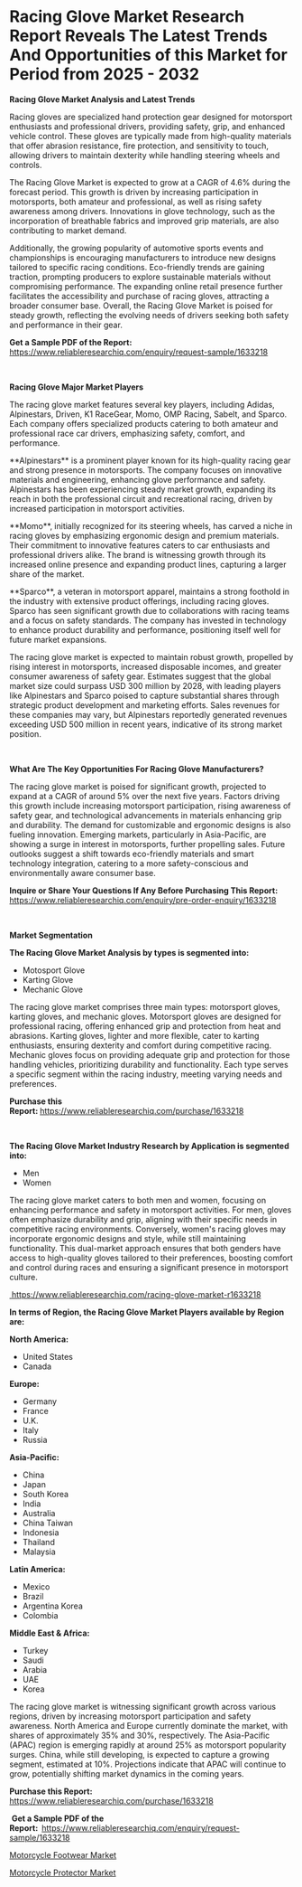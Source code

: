 <p><h1>Racing Glove Market Research Report Reveals The Latest Trends And Opportunities of this Market for Period from 2025 - 2032</h1></p><p><strong>Racing Glove Market Analysis and Latest Trends</strong></p>
<p><p>Racing gloves are specialized hand protection gear designed for motorsport enthusiasts and professional drivers, providing safety, grip, and enhanced vehicle control. These gloves are typically made from high-quality materials that offer abrasion resistance, fire protection, and sensitivity to touch, allowing drivers to maintain dexterity while handling steering wheels and controls.</p><p>The Racing Glove Market is expected to grow at a CAGR of 4.6% during the forecast period. This growth is driven by increasing participation in motorsports, both amateur and professional, as well as rising safety awareness among drivers. Innovations in glove technology, such as the incorporation of breathable fabrics and improved grip materials, are also contributing to market demand. </p><p>Additionally, the growing popularity of automotive sports events and championships is encouraging manufacturers to introduce new designs tailored to specific racing conditions. Eco-friendly trends are gaining traction, prompting producers to explore sustainable materials without compromising performance. The expanding online retail presence further facilitates the accessibility and purchase of racing gloves, attracting a broader consumer base. Overall, the Racing Glove Market is poised for steady growth, reflecting the evolving needs of drivers seeking both safety and performance in their gear.</p></p>
<p><strong>Get a Sample PDF of the Report:&nbsp;</strong> <a href="https://www.reliableresearchiq.com/enquiry/request-sample/1633218?utm_campaign=1117&utm_medium=2&utm_source=Github&utm_content=ia&utm_term=08022025&utm_id=racing-glove">https://www.reliableresearchiq.com/enquiry/request-sample/1633218</a></p>
<p>&nbsp;</p>
<p><strong>Racing Glove Major Market Players</strong></p>
<p><p>The racing glove market features several key players, including Adidas, Alpinestars, Driven, K1 RaceGear, Momo, OMP Racing, Sabelt, and Sparco. Each company offers specialized products catering to both amateur and professional race car drivers, emphasizing safety, comfort, and performance.</p><p>**Alpinestars** is a prominent player known for its high-quality racing gear and strong presence in motorsports. The company focuses on innovative materials and engineering, enhancing glove performance and safety. Alpinestars has been experiencing steady market growth, expanding its reach in both the professional circuit and recreational racing, driven by increased participation in motorsport activities.</p><p>**Momo**, initially recognized for its steering wheels, has carved a niche in racing gloves by emphasizing ergonomic design and premium materials. Their commitment to innovative features caters to car enthusiasts and professional drivers alike. The brand is witnessing growth through its increased online presence and expanding product lines, capturing a larger share of the market.</p><p>**Sparco**, a veteran in motorsport apparel, maintains a strong foothold in the industry with extensive product offerings, including racing gloves. Sparco has seen significant growth due to collaborations with racing teams and a focus on safety standards. The company has invested in technology to enhance product durability and performance, positioning itself well for future market expansions.</p><p>The racing glove market is expected to maintain robust growth, propelled by rising interest in motorsports, increased disposable incomes, and greater consumer awareness of safety gear. Estimates suggest that the global market size could surpass USD 300 million by 2028, with leading players like Alpinestars and Sparco poised to capture substantial shares through strategic product development and marketing efforts. Sales revenues for these companies may vary, but Alpinestars reportedly generated revenues exceeding USD 500 million in recent years, indicative of its strong market position.</p></p>
<p>&nbsp;</p>
<p><strong>What Are The Key Opportunities For Racing Glove Manufacturers?</strong></p>
<p><p>The racing glove market is poised for significant growth, projected to expand at a CAGR of around 5% over the next five years. Factors driving this growth include increasing motorsport participation, rising awareness of safety gear, and technological advancements in materials enhancing grip and durability. The demand for customizable and ergonomic designs is also fueling innovation. Emerging markets, particularly in Asia-Pacific, are showing a surge in interest in motorsports, further propelling sales. Future outlooks suggest a shift towards eco-friendly materials and smart technology integration, catering to a more safety-conscious and environmentally aware consumer base.</p></p>
<p><strong>Inquire or Share Your Questions If Any Before Purchasing This Report:</strong> <a href="https://www.reliableresearchiq.com/enquiry/pre-order-enquiry/1633218?utm_campaign=1117&utm_medium=2&utm_source=Github&utm_content=ia&utm_term=08022025&utm_id=racing-glove">https://www.reliableresearchiq.com/enquiry/pre-order-enquiry/1633218</a></p>
<p>&nbsp;</p>
<p><strong>Market Segmentation</strong></p>
<p><strong>The Racing Glove Market Analysis by types is segmented into:</strong></p>
<p><ul><li>Motosport Glove</li><li>Karting Glove</li><li>Mechanic Glove</li></ul></p>
<p><p>The racing glove market comprises three main types: motorsport gloves, karting gloves, and mechanic gloves. Motorsport gloves are designed for professional racing, offering enhanced grip and protection from heat and abrasions. Karting gloves, lighter and more flexible, cater to karting enthusiasts, ensuring dexterity and comfort during competitive racing. Mechanic gloves focus on providing adequate grip and protection for those handling vehicles, prioritizing durability and functionality. Each type serves a specific segment within the racing industry, meeting varying needs and preferences.</p></p>
<p><strong>Purchase this Report:&nbsp;</strong><a href="https://www.reliableresearchiq.com/purchase/1633218?utm_campaign=1117&utm_medium=2&utm_source=Github&utm_content=ia&utm_term=08022025&utm_id=racing-glove">https://www.reliableresearchiq.com/purchase/1633218</a></p>
<p>&nbsp;</p>
<p><strong>The Racing Glove Market Industry Research by Application is segmented into:</strong></p>
<p><ul><li>Men</li><li>Women</li></ul></p>
<p><p>The racing glove market caters to both men and women, focusing on enhancing performance and safety in motorsport activities. For men, gloves often emphasize durability and grip, aligning with their specific needs in competitive racing environments. Conversely, women's racing gloves may incorporate ergonomic designs and style, while still maintaining functionality. This dual-market approach ensures that both genders have access to high-quality gloves tailored to their preferences, boosting comfort and control during races and ensuring a significant presence in motorsport culture.</p></p>
<p><a href="https://www.reliableresearchiq.com/racing-glove-market-r1633218?utm_campaign=1117&utm_medium=2&utm_source=Github&utm_content=ia&utm_term=08022025&utm_id=racing-glove">&nbsp;https://www.reliableresearchiq.com/racing-glove-market-r1633218</a></p>
<p><strong>In terms of Region, the Racing Glove Market Players available by Region are:</strong></p>
<p>
    <p> <strong> North America: </strong>
        <ul>
            <li>United States</li>
            <li>Canada</li>
        </ul>
        </p> 
    <p> <strong> Europe: </strong>
        <ul>
            <li>Germany</li>
            <li>France</li>
            <li>U.K.</li>
            <li>Italy</li>
            <li>Russia</li>
        </ul>
        </p> 
    <p> <strong> Asia-Pacific: </strong>
        <ul>
            <li>China</li>
            <li>Japan</li>
            <li>South Korea</li>
            <li>India</li>
            <li>Australia</li>
            <li>China Taiwan</li>
            <li>Indonesia</li>
            <li>Thailand</li>
            <li>Malaysia</li>
        </ul>
        </p> 
    <p> <strong> Latin America: </strong>
        <ul>
            <li>Mexico</li>
            <li>Brazil</li>
            <li>Argentina Korea</li>
            <li>Colombia</li>
        </ul>
        </p> 
    <p> <strong> Middle East & Africa: </strong>
        <ul>
            <li>Turkey</li>
            <li>Saudi</li>
            <li>Arabia</li>
            <li>UAE</li>
            <li>Korea</li>
        </ul>
    </p>
    </p>
<p><p>The racing glove market is witnessing significant growth across various regions, driven by increasing motorsport participation and safety awareness. North America and Europe currently dominate the market, with shares of approximately 35% and 30%, respectively. The Asia-Pacific (APAC) region is emerging rapidly at around 25% as motorsport popularity surges. China, while still developing, is expected to capture a growing segment, estimated at 10%. Projections indicate that APAC will continue to grow, potentially shifting market dynamics in the coming years.</p></p>
<p><strong>Purchase this Report: </strong><a href="https://www.reliableresearchiq.com/purchase/1633218?utm_campaign=1117&utm_medium=2&utm_source=Github&utm_content=ia&utm_term=08022025&utm_id=racing-glove">https://www.reliableresearchiq.com/purchase/1633218</a></p>
<p>&nbsp;<strong>Get a Sample PDF of the Report:&nbsp;&nbsp;</strong><a href="https://www.reliableresearchiq.com/enquiry/request-sample/1633218?utm_campaign=1117&utm_medium=2&utm_source=Github&utm_content=ia&utm_term=08022025&utm_id=racing-glove">https://www.reliableresearchiq.com/enquiry/request-sample/1633218</a></p>
<p><strong></strong></p>
<p><p><a href="https://github.com/dibesnayee/Market-Research-Report-List-1/blob/main/motorcycle-footwear-market.md?utm_campaign=1117&utm_medium=2&utm_source=Github&utm_content=ia&utm_term=08022025&utm_id=racing-glove">Motorcycle Footwear Market</a></p><p><a href="https://github.com/bosiwajman/Market-Research-Report-List-1/blob/main/motorcycle-protector-market.md?utm_campaign=1117&utm_medium=2&utm_source=Github&utm_content=ia&utm_term=08022025&utm_id=racing-glove">Motorcycle Protector Market</a></p></p>